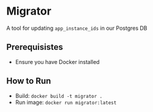 # Migrator
A tool for updating `app_instance_ids` in our Postgres DB

## Prerequisistes
- Ensure you have Docker installed

## How to Run

- Build:
  `docker build -t migrator .`
- Run image:
  `docker run migrator:latest`
